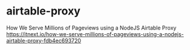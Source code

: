 # airtable-proxy
How We Serve Millions of Pageviews using a NodeJS Airtable Proxy
https://itnext.io/how-we-serve-millions-of-pageviews-using-a-nodejs-airtable-proxy-fdb4ec693720
